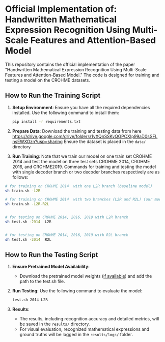 # Official Implementation of: Handwritten Mathematical Expression Recognition Using Multi-Scale Features and Attention-Based Model

This repository contains the official implementation of the paper "Handwritten Mathematical Expression Recognition Using Multi-Scale Features and Attention-Based Model." The code is designed for training and testing a model on the CROHME datasets.

## How to Run the Training Script

1. **Setup Environment**:
   Ensure you have all the required dependencies installed. Use the following command to install them:
   ```bash
   pip install -r requirements.txt
   ```

2. **Prepare Data**:
   Download the training and testing data from here https://drive.google.com/drive/folders/1vXQnSSKvQGPCXIp99aD0sSFLnsEWXOzn?usp=sharing
   Ensure the dataset is placed in the `data/` directory 

3. **Run Training**:
   Note that we train our model on one train set CROHME 2014 and test the model on three test sets CROHME 2014, CROHME 2016, and CROHME2019. Commands for training and testing the model with single decoder branch or two decoder branches respectively are as follows:

```bash
# for training on CROHME 2014  with one L2R branch (baseline model)
sh train.sh -L2R

# for training on CROHME 2014  with two branches (L2R and R2L) (our model, ABM)
sh train.sh -L2R-R2L


# for testing on CROHME 2014, 2016, 2019 with L2R branch
sh test.sh -2014  L2R


# for testing on CROHME 2014, 2016, 2019 with R2L branch
sh test.sh -2014  R2L

```

## How to Run the Testing Script

1. **Ensure Pretrained Model Availability**:
   - Download the pretrained model weights ([if available](https://drive.google.com/drive/folders/1vXQnSSKvQGPCXIp99aD0sSFLnsEWXOzn?usp=sharing)) and add the path to the test.sh file.

2. **Run Testing**:
   Use the following command to evaluate the model:
   ```bash
   test.sh 2014 L2R
   ```
3. **Results**:
   - The results, including recognition accuracy and detailed metrics, will be saved in the `results/` directory.
   - For visual evaluation, recognized mathematical expressions and ground truths will be logged in the `results/logs/` folder.


